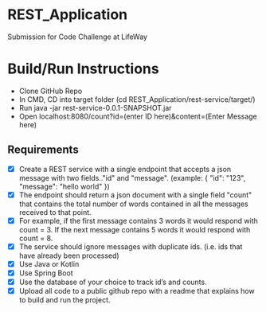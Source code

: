 # REST_Application
Submission for Code Challenge at LifeWay

# Build/Run Instructions
- Clone GitHub Repo
- In CMD, CD into target folder (cd REST_Application/rest-service/target/)
- Run java -jar rest-service-0.0.1-SNAPSHOT.jar
- Open localhost:8080/count?id=(enter ID here)&content=(Enter Message here)

## Requirements
- [x] Create a REST service with a single endpoint that accepts a json message with two fields.."id" and "message". (example: { "id": "123", "message": "hello world" })
- [x] The endpoint should return a json document with a single field "count" that contains the total number of words contained in all the messages received to that point.
- [x] For example, if the first message contains 3 words it would respond with count = 3. If the next message contains 5 words it would respond with count = 8.
- [x] The service should ignore messages with duplicate ids. (i.e. ids that have already been processed)
- [x] Use Java or Kotlin
- [x] Use Spring Boot
- [x] Use the database of your choice to track id’s and counts.
- [x] Upload all code to a public github repo with a readme that explains how to build and run the project.
